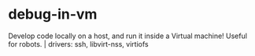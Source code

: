 # debug-in-vm
Develop code locally on a host, and run it inside a Virtual machine! Useful for robots. | drivers: ssh, libvirt-nss, virtiofs
